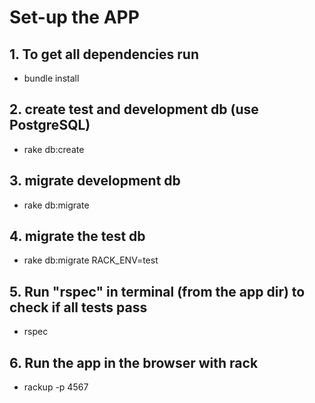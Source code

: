 # Set-up the APP

## 1. To get all dependencies run

- bundle install

## 2. create test and development db (use PostgreSQL)

- rake db:create

## 3. migrate development db

- rake db:migrate

## 4. migrate the test db

- rake db:migrate RACK_ENV=test

## 5. Run "rspec" in terminal (from the app dir) to check if all tests pass

- rspec

## 6. Run the app in the browser with rack

- rackup -p 4567
